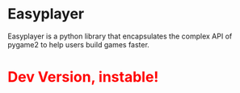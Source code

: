 # Easyplayer
Easyplayer is a python library that encapsulates the complex API of pygame2 to help users build games faster.

<h1 style="color:red;">Dev Version, instable!</h1>
